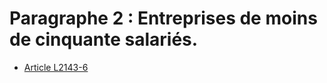 # Paragraphe 2 : Entreprises de moins de cinquante salariés.

* [Article L2143-6](./LEGIARTI000019353629.md)
